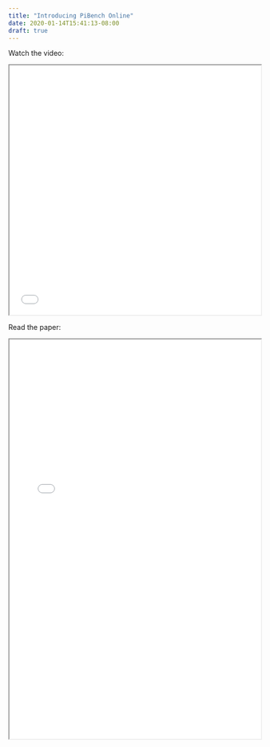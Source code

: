 ```yaml
---
title: "Introducing PiBench Online"
date: 2020-01-14T15:41:13-08:00
draft: true 
---
```


Watch the video:
<iframe src="/video/pibench-soundtrack.mov" width="100%" height="500px">
</iframe>


Read the paper:

<iframe src="/pdf/pibench.pdf" width="100%" height="800px">
</iframe>
